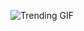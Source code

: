 ![Trending GIF](https://media4.giphy.com/media/v1.Y2lkPThiYjIxNzcyenc1aTJyeWFyMjdwYnZmNDQ4bHVyZGYxaDhsMGM2Z2pmbXU1aWYxYSZlcD12MV9naWZzX3NlYXJjaCZjdD1n/MT5UUV1d4CXE2A37Dg/giphy.gif)
